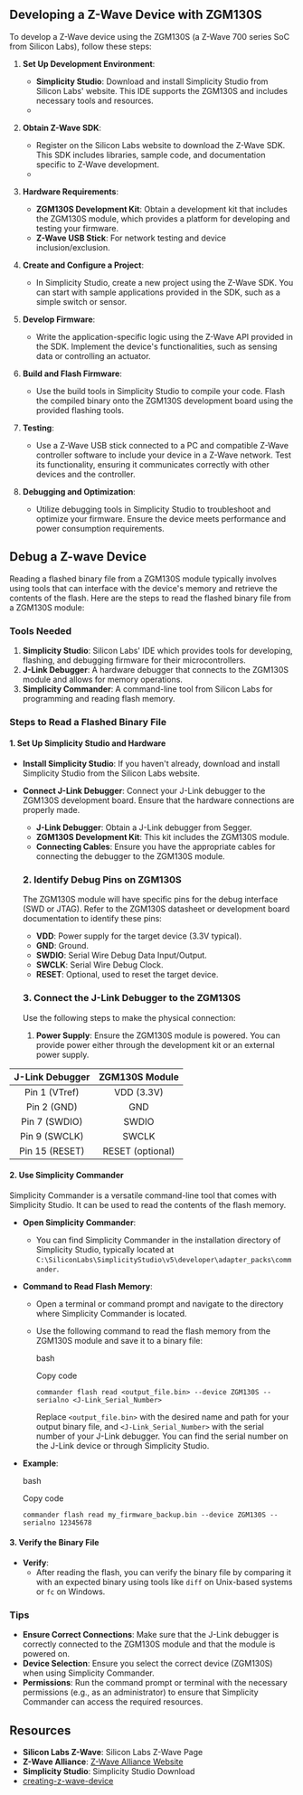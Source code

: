 ## Developing a Z-Wave Device with ZGM130S

To develop a Z-Wave device using the ZGM130S (a Z-Wave 700 series SoC from Silicon Labs), follow these steps:

1. **Set Up Development Environment**:
    - **Simplicity Studio**: Download and install Simplicity Studio from Silicon Labs' website. This IDE supports the ZGM130S and includes necessary tools and resources.
    - 
1. **Obtain Z-Wave SDK**:
    - Register on the Silicon Labs website to download the Z-Wave SDK. This SDK includes libraries, sample code, and documentation specific to Z-Wave development.
    - 
1. **Hardware Requirements**:
    - **ZGM130S Development Kit**: Obtain a development kit that includes the ZGM130S module, which provides a platform for developing and testing your firmware.
    - **Z-Wave USB Stick**: For network testing and device inclusion/exclusion.
    
1. **Create and Configure a Project**:    
    - In Simplicity Studio, create a new project using the Z-Wave SDK. You can start with sample applications provided in the SDK, such as a simple switch or sensor.

1. **Develop Firmware**:    
    - Write the application-specific logic using the Z-Wave API provided in the SDK. Implement the device's functionalities, such as sensing data or controlling an actuator.

1. **Build and Flash Firmware**:    
    - Use the build tools in Simplicity Studio to compile your code. Flash the compiled binary onto the ZGM130S development board using the provided flashing tools.

1. **Testing**:
    - Use a Z-Wave USB stick connected to a PC and compatible Z-Wave controller software to include your device in a Z-Wave network. Test its functionality, ensuring it communicates correctly with other devices and the controller.

1. **Debugging and Optimization**:
    - Utilize debugging tools in Simplicity Studio to troubleshoot and optimize your firmware. Ensure the device meets performance and power consumption requirements.


## Debug a Z-wave Device
Reading a flashed binary file from a ZGM130S module typically involves using tools that can interface with the device's memory and retrieve the contents of the flash. Here are the steps to read the flashed binary file from a ZGM130S module:

### Tools Needed

1. **Simplicity Studio**: Silicon Labs' IDE which provides tools for developing, flashing, and debugging firmware for their microcontrollers.
2. **J-Link Debugger**: A hardware debugger that connects to the ZGM130S module and allows for memory operations.
3. **Simplicity Commander**: A command-line tool from Silicon Labs for programming and reading flash memory.

### Steps to Read a Flashed Binary File

#### 1. Set Up Simplicity Studio and Hardware

- **Install Simplicity Studio**: If you haven't already, download and install Simplicity Studio from the Silicon Labs website.
- **Connect J-Link Debugger**: Connect your J-Link debugger to the ZGM130S development board. Ensure that the hardware connections are properly made.
	- **J-Link Debugger**: Obtain a J-Link debugger from Segger.
	- **ZGM130S Development Kit**: This kit includes the ZGM130S module.
	- **Connecting Cables**: Ensure you have the appropriate cables for connecting the debugger to the ZGM130S module.

	### 2. Identify Debug Pins on ZGM130S
	
	The ZGM130S module will have specific pins for the debug interface (SWD or JTAG). Refer to the ZGM130S datasheet or development board documentation to identify these pins:
	
	- **VDD**: Power supply for the target device (3.3V typical).
	- **GND**: Ground.
	- **SWDIO**: Serial Wire Debug Data Input/Output.
	- **SWCLK**: Serial Wire Debug Clock.
	- **RESET**: Optional, used to reset the target device.
	
	### 3. Connect the J-Link Debugger to the ZGM130S
	
	Use the following steps to make the physical connection:
	
	1. **Power Supply**: Ensure the ZGM130S module is powered. You can provide power either through the development kit or an external power supply.

| J-Link Debugger |  ZGM130S Module  |
| :-------------: | :--------------: |
|  Pin 1 (VTref)  |    VDD (3.3V)    |
|   Pin 2 (GND)   |       GND        |
|  Pin 7 (SWDIO)  |      SWDIO       |
|  Pin 9 (SWCLK)  |      SWCLK       |
| Pin 15 (RESET)  | RESET (optional) |
#### 2. Use Simplicity Commander

Simplicity Commander is a versatile command-line tool that comes with Simplicity Studio. It can be used to read the contents of the flash memory.

- **Open Simplicity Commander**:
    
    - You can find Simplicity Commander in the installation directory of Simplicity Studio, typically located at `C:\SiliconLabs\SimplicityStudio\v5\developer\adapter_packs\commander`.
- **Command to Read Flash Memory**:
    
    - Open a terminal or command prompt and navigate to the directory where Simplicity Commander is located.
        
    - Use the following command to read the flash memory from the ZGM130S module and save it to a binary file:
        
        bash
        
        Copy code
        
        `commander flash read <output_file.bin> --device ZGM130S --serialno <J-Link_Serial_Number>`
        
        Replace `<output_file.bin>` with the desired name and path for your output binary file, and `<J-Link_Serial_Number>` with the serial number of your J-Link debugger. You can find the serial number on the J-Link device or through Simplicity Studio.
        
- **Example**:
    
    bash
    
    Copy code
    
    `commander flash read my_firmware_backup.bin --device ZGM130S --serialno 12345678`
    

#### 3. Verify the Binary File

- **Verify**:
    - After reading the flash, you can verify the binary file by comparing it with an expected binary using tools like `diff` on Unix-based systems or `fc` on Windows.

### Tips

- **Ensure Correct Connections**: Make sure that the J-Link debugger is correctly connected to the ZGM130S module and that the module is powered on.
- **Device Selection**: Ensure you select the correct device (ZGM130S) when using Simplicity Commander.
- **Permissions**: Run the command prompt or terminal with the necessary permissions (e.g., as an administrator) to ensure that Simplicity Commander can access the required resources.
## Resources

- **Silicon Labs Z-Wave**: Silicon Labs Z-Wave Page
- **Z-Wave Alliance**: [Z-Wave Alliance Website](https://z-wavealliance.org/)
- **Simplicity Studio**: Simplicity Studio Download
- [creating-z-wave-device](https://makomi.net/posts/creating-z-wave-devices)

